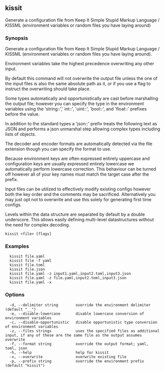 ## kissit

Generate a configuration file from Keep It Simple Stupid Markup Language / KISSML (environment variables or random files you have laying around)

### Synopsis

Generate a configuration file from Keep It Simple Stupid Markup Language / KISSML (environment variables or random files you have laying around).

Environment variables take the highest precedence overwriting any other input.

By default this command will not overwrite the output file unless the one of
the input files is also the same absolute path as it, or if you use a flag
to instruct the overwriting should take place.

Some types automatically and opportunistically are cast before marshalling the
output file; however you can specify the type in the environment variables using 
the 'string::',' int::', 'uint::', 'bool::', and 'float::' prefixes before the value.

In addition to the standard types a 'json::' prefix treats the following text as
JSON and performs a json unmarshal step allowing complex types including lists
of objects. 

The decoder and encoder formats are automatically detected via the file extension
though you can specify the format to use.

Because environment keys are often expressed entirely uppercase and configuration
keys are usually expressed entirely lowercase we automatically perform lowercase
correction. This behaviour can be turned off however all of your key names must
match the target case after the prefix.

Input files can be utilized to effectively modify existing configs however both
the key order and the comments may be sacrificed. Alternatively you may just opt
not to overwrite and use this solely for generating first time configs.

Levels within the data structure are separated by default by a double underscore.
This allows easily defining multi-level datastructures without the need for
complex decoding.

```
kissit <file> [flags]
```

### Examples

```
  kissit file.yaml
  kissit file -f yaml
  kissit file.toml
  kissit file.json
  kissit file.yaml -z input1.yaml,input2.toml,input3.json
  kissit file.yaml -z file.yaml,input2.toml,input3.json
  kissit file.yaml -x
```

### Options

```
  -d, --delimiter string        override the environment delimiter (default "__")
  -e, --disable-lowercase       disable lowercase conversion of environment variables
  -c, --disable-opportunistic   disable opportunistic type conversion of environment variables
  -z, --files strings           uses the specified files as additional input, if any of these are the same file as the output assumes overwrite
  -f, --format string           override the output format; yaml, toml, json
  -h, --help                    help for kissit
  -x, --overwrite               overwrite existing file
  -p, --prefix string           override the environment prefix (default "kissit")
```

